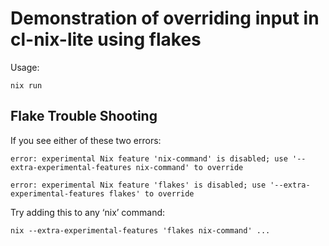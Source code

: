 # Demonstration of overriding input in cl-nix-lite using flakes

Usage:

```
nix run
```

## Flake Trouble Shooting

If you see either of these two errors:

```
error: experimental Nix feature 'nix-command' is disabled; use '--extra-experimental-features nix-command' to override
```

```
error: experimental Nix feature 'flakes' is disabled; use '--extra-experimental-features flakes' to override
```

Try adding this to any ‘nix’ command:

```
nix --extra-experimental-features 'flakes nix-command' ...
```

